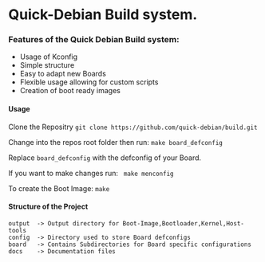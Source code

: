 # Quick-Debian Build system.

  

### Features of the Quick Debian Build system:

 - Usage of Kconfig
 - Simple structure
 - Easy to adapt new Boards 
 - Flexible usage allowing for custom scripts
 - Creation of boot ready images

#### Usage
 Clone the Repositry
 ` git clone https://github.com/quick-debian/build.git `

Change into the repos root folder then run: 
 `make board_defconfig `
 
Replace `board_defconfig` with the defconfig of your Board.
  
If you want to make changes run: 
` make menconfig`

To create the Boot Image:
`make`

####  Structure of the Project
````
output  -> Output directory for Boot-Image,Bootloader,Kernel,Host-tools 
config  -> Directory used to store Board defconfigs
board   -> Contains Subdirectories for Board specific configurations
docs    -> Documentation files 
````


